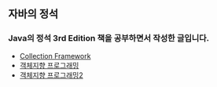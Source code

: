 ## 자바의 정석
### Java의 정석 3rd Edition 책을 공부하면서 작성한 글입니다.

- [Collection Framework](https://github.com/SeokHyeMin/TIL/blob/main/JAVA/자바의%20정석/Collection%20Framework.md)
- [객체지향 프로그래밍](https://github.com/SeokHyeMin/TIL/blob/main/JAVA/자바의%20정석/객체지향%20프로그래밍.md)
- [객체지향 프로그래밍2](https://github.com/SeokHyeMin/TIL/blob/main/JAVA/자바의%20정석/객체지향%20프로그래밍2.md)
